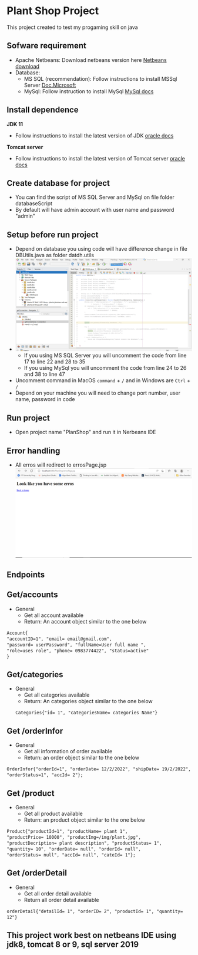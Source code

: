 ﻿# Plant Shop Project
 
 This project created to test my progaming skill on java
 
 ## Sofware requirement
 - Apache Netbeans: Download netbeans version here [Netbeans download](https://netbeans.apache.org/download/index.html)
 - Database: 
   * MS SQL (recommendation): Follow instructions to install MSSql Server [Doc.Microsoft](https://docs.microsoft.com/en-us/sql/ssms/download-sql-server-management-studio-ssms?view=sql-server-ver16)
   *  MySql: Follow instruction to install MySql [MySql docs](https://dev.mysql.com/doc/mysql-installation-excerpt/5.7/en/)
 
 ## Install dependence 
 
**JDK 11**
 - Follow instructions to install the latest version of JDK [oracle docs](https://docs.oracle.com/en/java/javase/11/install/overview-jdk-installation.html#GUID-8677A77F-231A-40F7-98B9-1FD0B48C346A)
 
 **Tomcat server**
 - Follow instructions to install the latest version of Tomcat server [oracle docs](https://docs.oracle.com/cd/E40518_01/studio.310/studio_install/src/tidi_studio_tomcat_install_tomcat_deploy_dependencies.html)

## Create database for project
- You can find the script of MS SQL Server and MySql on file folder databaseScript
- By default will have admin account with user name and password "admin" 

## Setup before run project
- Depend on database you using code will have difference change in file DBUtils.java as folder datdh.utils
- ![DBUtils code](https://github.com/noname163/prj-project/blob/main/gitImg/Screenshot%20(41).png)
  - If you using MS SQL Server you will uncomment the code from line 17 to line 22 and 28 to 35
  - If you using MySql you will uncomment the code from line 24 to 26 and 38 to line 47
- Uncomment command in MacOS `command` + `/` and in Windows are `Ctrl` + `/`
- Depend on your machine you will need to change port number, user name, password in code
## Run project 
- Open project name "PlanShop" and run it in Nerbeans IDE  
## Error handling
- All erros will redirect to errosPage.jsp
![Erros Page](https://github.com/noname163/prj-project/blob/main/gitImg/Screenshot%20(42).png)
## Endpoints

## Get/accounts
- General 
  - Get all account available
  - Return: An account object similar to the one below 
 ```
Account{ 
"accountID=1", "email= email@gmail.com", 
"password= userPassword", "fullName=User full name ", 
"role=uses role", "phone= 0983774422", "status=active"
}

```
## Get/categories
- General
  - Get all categories available 
  - Return: An categories object similar to the one below
  ```
  Categories{"id= 1", "categoriesName= categories Name"}
  ```
 ## Get /orderInfor
 - General
   - Get all information of order available
   - Return: an order object similar to the one below
```
OrderInfor{"orderId=1", "orderDate= 12/2/2022", "shipDate= 19/2/2022", "orderStatus=1", "accId= 2"};

``` 
## Get /product
- General 
  - Get all product available 
  - Return: an product object similar to the one below
 ```
 Product{"productId=1", "productName= plant 1", 
 "productPrice= 10000", "productImg=/img/plant.jpg", 
 "productDecription= plant description", "productStatus= 1", 
 "quantity= 10", "orderDate= null", "orderId= null", 
 "orderStatus= null", "accId= null", "cateId= 1"};
 ``` 
 ## Get /orderDetail
 - General
   - Get all order detail available
   - Return all order detail available 
 ```
 orderDetail{"detailId= 1", "orderID= 2", "productId= 1", "quantity= 12"}
 ```
## This project work best on netbeans IDE using jdk8, tomcat 8 or 9, sql server 2019
